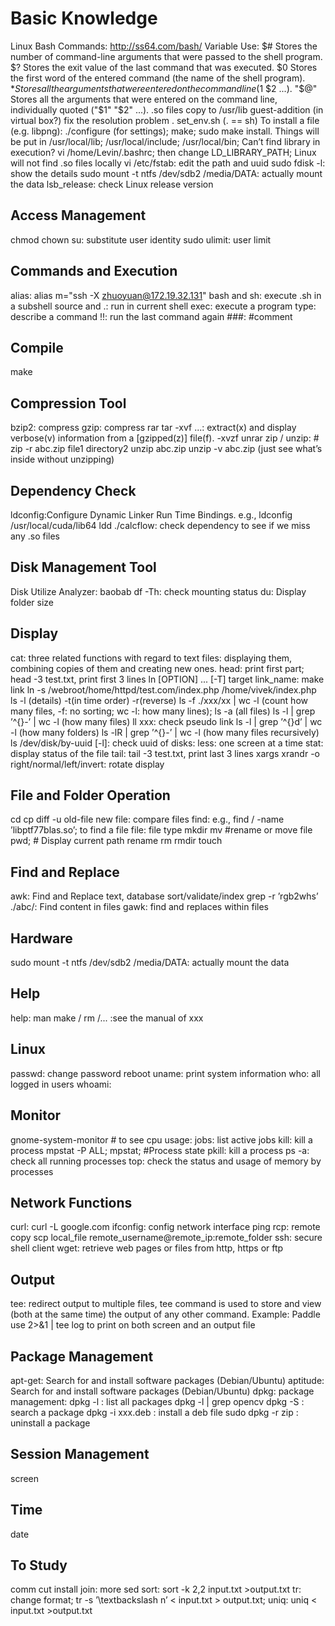 # Basic Knowledge

Linux Bash Commands: http://ss64.com/bash/ Variable Use:
$# Stores the number of command-line arguments that were passed to the shell program.
$? Stores the exit value of the last command that was executed.
$0 Stores the first word of the entered command (the name of the shell program).
$* Stores all the arguments that were entered on the command line ($1 $2 ...).
"$@" Stores all the arguments that were entered on the command line,
individually quoted ("$1" "$2" ...).
.so files copy to /usr/lib
guest-addition (in virtual box?) fix the resolution problem
. set_env.sh (. == sh)
To install a file (e.g. libpng): ./configure (for settings); make; sudo make
install. Things will be put in /usr/local/lib; /usr/local/include; /usr/local/bin;
Can’t find library in execution? vi /home/Levin/.bashrc; then change LD_LIBRARY_PATH;
Linux will not find .so files locally
vi /etc/fstab: edit the path and uuid
sudo fdisk -l: show the details
sudo mount -t ntfs /dev/sdb2 /media/DATA: actually mount the data
lsb_release: check Linux release version

## Access Management
chmod
chown
su: substitute user identity
sudo
ulimit: user limit

## Commands and Execution
alias: alias m="ssh -X zhuoyuan@172.19.32.131"
bash and sh: execute .sh in a subshell
source and .: run in current shell
exec: execute a program
type: describe a command
!!: run the last command again
 ###: #comment

## Compile
make

## Compression Tool
bzip2: compress
gzip: compress
rar
tar -xvf ...: extract(x) and display verbose(v) information from a
[gzipped(z)] file(f). -xvzf
unrar
zip / unzip: # zip -r abc.zip file1 directory2
unzip abc.zip
unzip -v abc.zip (just see what’s inside without unzipping)

## Dependency Check
ldconfig:Configure Dynamic Linker Run Time Bindings. e.g., ldconfig /usr/local/cuda/lib64
ldd ./calcflow: check dependency to see if we miss any .so files

## Disk Management Tool
Disk Utilize Analyzer: baobab
df -Th: check mounting status
du: Display folder size

## Display
cat: three related functions with regard to text files: displaying them, combining copies of them and creating new ones.
head: print first part; head -3 test.txt, print first 3 lines
ln [OPTION] ... [-T] target link_name: make link
ln -s /webroot/home/httpd/test.com/index.php /home/vivek/index.php
ls -l (details) -t(in time order) -r(reverse)
ls -f ./xxx/xx | wc -l (count how many files, -f: no sorting; wc -l: how many lines);
ls -a (all files)
ls -l | grep ’^{}-’ | wc -l (how many files)
ll xxx: check pseudo link
ls -l | grep ’^{}d’ | wc -l (how many folders)
ls -lR | grep ’^{}-’ | wc -l (how many files recursively)
ls /dev/disk/by-uuid [-l]: check uuid of disks:
less: one screen at a time
stat: display status of the file
tail: tail -3 test.txt, print last 3 lines
xargs
xrandr -o right/normal/left/invert: rotate display

## File and Folder Operation
cd
cp
diff -u old-file new file: compare files
find: e.g., find / -name ’libptf77blas.so’; to find a file
file: file type
mkdir
mv #rename or move file
pwd; # Display current path
rename
rm
rmdir
touch

## Find and Replace
awk:  Find and Replace text, database sort/validate/index
grep -r ’rgb2whs’ ./abc/: Find content in files
gawk: find and replaces within files

## Hardware
sudo mount -t ntfs /dev/sdb2 /media/DATA: actually mount the data

## Help
help:
man make / rm /... :see the manual of xxx

## Linux
passwd: change password
reboot
uname: print system information
who: all logged in users
whoami:

## Monitor
gnome-system-monitor # to see cpu usage:
jobs: list active jobs
kill: kill a process
mpstat -P ALL; mpstat; #Process state
pkill: kill a process
ps -a: check all running processes
top: check the status and usage of memory by processes

## Network Functions
curl: curl -L google.com
ifconfig: config network interface
ping
rcp: remote copy
scp local_file remote_username@remote_ip:remote_folder
ssh: secure shell client
wget: retrieve web pages or files from http, https or ftp

## Output
tee: redirect output to multiple files, tee command is used to store and view (both at the same time) the output of any other command. Example: Paddle use 2>&1 | tee log to print on both screen and an output file

## Package Management
apt-get:  Search for and install software packages (Debian/Ubuntu)
aptitude: Search for and install software packages (Debian/Ubuntu)
dpkg: package management:
dpkg -l : list all packages
dpkg -l | grep opencv
dpkg -S : search a package
dpkg -i xxx.deb : install a deb file
sudo dpkg -r zip : uninstall a package

## Session Management
screen

## Time
date

## To Study
comm
cut
install
join:
more
sed
sort: sort -k 2,2 input.txt >output.txt
tr: change format; tr -s ’\textbackslash n’ < input.txt > output.txt;
uniq: uniq < input.txt >output.txt
